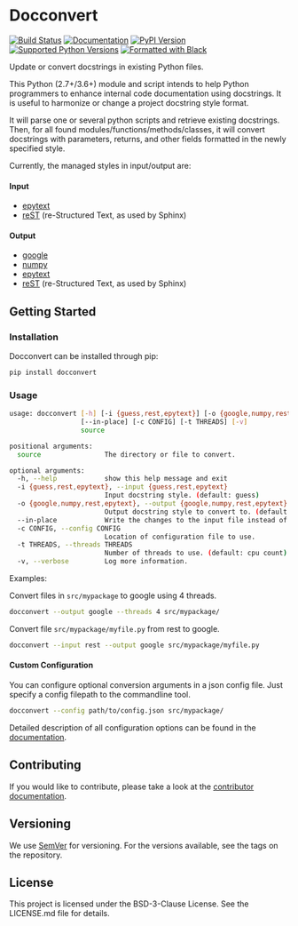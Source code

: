 # Docconvert

[![Build Status](https://travis-ci.org/cbillingham/docconvert.svg?branch=master)](https://travis-ci.org/cbillingham/docconvert)
[![Documentation](https://readthedocs.org/projects/docconvert/badge/?version=latest)](https://docconvert.readthedocs.io)
[![PyPI Version](https://img.shields.io/pypi/v/docconvert.svg)](https://pypi.org/project/docconvert/)
[![Supported Python Versions](https://img.shields.io/pypi/pyversions/docconvert.svg)](https://pypi.org/project/docconvert/)
[![Formatted with Black](https://img.shields.io/badge/code%20style-black-000000.svg)](https://github.com/python/black)

Update or convert docstrings in existing Python files.

This Python (2.7+/3.6+) module and script intends to help Python programmers to
enhance internal code documentation using docstrings.
It is useful to harmonize or change a project docstring style format.

It will parse one or several python scripts and retrieve existing docstrings.
Then, for all found modules/functions/methods/classes, it will convert docstrings
with parameters, returns, and other fields formatted in the newly specified style.

Currently, the managed styles in input/output are:

#### Input

- [epytext][1]
- [reST][2] (re-Structured Text, as used by Sphinx)

#### Output

- [google][3]
- [numpy][7]
- [epytext][1]
- [reST][2] (re-Structured Text, as used by Sphinx)


## Getting Started

### Installation

Docconvert can be installed through pip:

```bash
pip install docconvert
```

### Usage

```bash
usage: docconvert [-h] [-i {guess,rest,epytext}] [-o {google,numpy,rest,epytext}]
                  [--in-place] [-c CONFIG] [-t THREADS] [-v]
                  source

positional arguments:
  source                The directory or file to convert.

optional arguments:
  -h, --help            show this help message and exit
  -i {guess,rest,epytext}, --input {guess,rest,epytext}
                        Input docstring style. (default: guess)
  -o {google,numpy,rest,epytext}, --output {google,numpy,rest,epytext}
                        Output docstring style to convert to. (default: google)
  --in-place            Write the changes to the input file instead of printing diffs.
  -c CONFIG, --config CONFIG
                        Location of configuration file to use.
  -t THREADS, --threads THREADS
                        Number of threads to use. (default: cpu count)
  -v, --verbose         Log more information.
```

Examples:

Convert files in `src/mypackage` to google using 4 threads.

```bash
docconvert --output google --threads 4 src/mypackage/
```

Convert file `src/mypackage/myfile.py` from rest to google.

```bash
docconvert --input rest --output google src/mypackage/myfile.py
```

#### Custom Configuration

You can configure optional conversion arguments in a json config file. Just
specify a config filepath to the commandline tool.

```bash
docconvert --config path/to/config.json src/mypackage/
```

Detailed description of all configuration options can be found in the
[documentation][5].


## Contributing

If you would like to contribute, please take a look at the
[contributor documentation][6].


## Versioning

We use [SemVer][4] for versioning.
For the versions available, see the tags on the repository.


## License

This project is licensed under the BSD-3-Clause License.
See the LICENSE.md file for details.


[1]: http://epydoc.sourceforge.net/manual-fields.html
[2]: https://www.sphinx-doc.org/en/master/usage/restructuredtext/domains.html#info-field-lists
[3]: https://www.sphinx-doc.org/en/master/usage/extensions/example_google.html#example-google
[4]: http://semver.org/
[5]: https://docconvert.readthedocs.io/
[6]: https://docconvert.readthedocs.io/en/latest/contributing.html
[7]: https://www.sphinx-doc.org/en/master/usage/extensions/example_numpy.html#example-numpy
